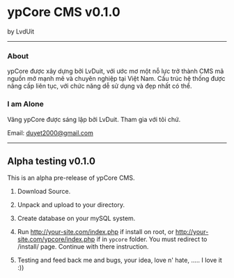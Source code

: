 # ypCore CMS v0.1.0
by LvdUit


-------------------
### About
ypCore được xây dựng bởi LvDuit, với ước mơ một nỗ lực trở thành CMS mã nguồn mở mạnh mẽ và chuyên nghiệp tại Việt Nam.
Cấu trúc hệ thống được nâng cấp liên tục, với chức năng dễ sử dụng và đẹp nhất có thể.

### I am Alone
Vâng ypCore được sáng lập bởi LvDuit. Tham gia với tôi chứ. 

Email: duyet2000@gmail.com

--------------------

## Alpha testing v0.1.0

This is an alpha pre-release of ypCore CMS. 

1. Download Source.
 
2. Unpack and upload to your directory.

3. Create database on your mySQL system.

4. Run http://your-site.com/index.php if install on root, or http://your-site.com/ypcore/index.php if in `ypcore` folder. You must redirect to /install/ page. Continue with there instruction.

5. Testing and feed back me and bugs, your idea, love n' hate, ..... I love it :))
